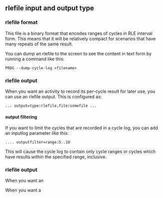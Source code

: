 ## rlefile input and output type

### rlefile format

This file is a binary format that encodes ranges of cycles
in RLE interval form. This means that it will be relatively compact
for scenarios that have many repeats of the same result.

You can dump an rlefile to the screen to see the content in text form
by running a command like this:

    PROG --dump-cycle-log <filename>

### rlefile output

When you want an activity to record its per-cycle result for
later use, you can use an rlefile output. This is configured as:

    ... output=type:rlefile,file:somefile ...

#### output filtering

If you want to limit the cycles that are recorded in a cycle log,
you can add an inputlog parameter like this:

    .... outputfilter=range:5..10

This will cause the cycle log to contain only cycle ranges or cycles
which have results within the specified range, inclusive.

### rlefile output

When you want an

When you want a